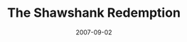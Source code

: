 ---
title: "The Shawshank Redemption"
slug: shawshank-redemption
excerpt: ""
category: "Watch"
subcategory: "Film"
date: 2007-09-02
thumb: "https://res.cloudinary.com/dbi2zounq/image/upload/v1651048795/Digital%20garden/media/the-shawshank-redemption_jbur60.jpg"
listingOnly: true
---